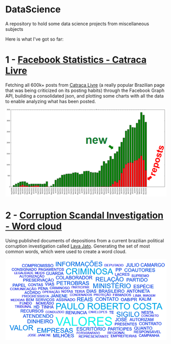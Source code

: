 # DataScience
A repository to hold some data science projects from miscellaneous subjects

Here is what I've got so far:

# 1 - [Facebook Statistics - Catraca Livre](./FacebookStatistics)

Fetching all 600k+ posts from [Catraca Livre](https://www.facebook.com/CatracaLivre) (a really popular Brazilian page that was being criticized on its posting habits) through the Facebook Graph API, building a consolidated json, and plotting some charts with all the data to enable analyzing what has been posted.

![reposts](./FacebookStatistics/DocImages/reposts.png)

# 2 - [Corruption Scandal Investigation - Word cloud](./CorruptionScandalAnalysis)

Using published documents of depositions from a current brazilian political corruption investigation called [Lava Jato](https://en.wikipedia.org/wiki/Operation_Car_Wash). Generating the set of most common words, which were used to create a word cloud.

![reposts](./CorruptionScandalAnalysis/DocImages/Wordcloud_firstRun.PNG)
